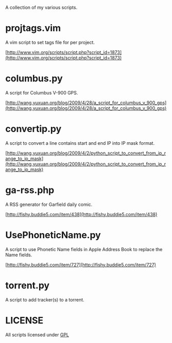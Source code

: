 A collection of my various scripts.

projtags.vim
============

A vim script to set tags file for per project.

[http://www.vim.org/scripts/script.php?script_id=1873](http://www.vim.org/scripts/script.php?script_id=1873)

columbus.py
===========

A script for Columbus V-900 GPS.

[http://wang.yuxuan.org/blog/2009/4/28/a_script_for_columbus_v_900_gps](http://wang.yuxuan.org/blog/2009/4/28/a_script_for_columbus_v_900_gps)

convertip.py
============

A script to convert a line contains start and end IP into IP mask format. 

[http://wang.yuxuan.org/blog/2009/4/2/python_script_to_convert_from_ip_range_to_ip_mask](http://wang.yuxuan.org/blog/2009/4/2/python_script_to_convert_from_ip_range_to_ip_mask)

ga-rss.php
==========

A RSS generator for Garfield daily comic.

[http://fishy.buddie5.com/item/438](http://fishy.buddie5.com/item/438)

UsePhoneticName.py
==================

A script to use Phonetic Name fields in Apple Address Book to replace the Name fields.

[http://fishy.buddie5.com/item/727](http://fishy.buddie5.com/item/727)

torrent.py
==========

A script to add tracker(s) to a torrent.

LICENSE
=======

All scripts licensed under [GPL](http://www.gnu.org/licenses/gpl.html)
